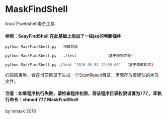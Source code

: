 # MaskFindShell
linux下webshell查杀工具

#### 参照：SeayFindShell  在此基础上添加了一些jsp的判断插件

```bash
python MaskFindShell.py   扫描目录

python MaskFindShell.py   ./test             （基于规则匹配）

python MaskFindShell.py ./test "2016-06-01 12:00:00"  （基于修改时间)
```

扫描结束后，会在当前目录下生成一个ScanResult目录，里面存放着疑似的木马文件。

#### 注意：如果程序执行失败，请检查程序权限，将该程序目录权限设置为777,，即执行命令：chmod 777 MaskFindShell

by nmask 2016

